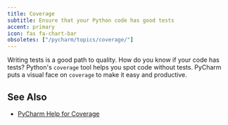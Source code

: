 ```yaml
---
title: Coverage
subtitle: Ensure that your Python code has good tests
accent: primary
icon: fas fa-chart-bar
obsoletes: ["/pycharm/topics/coverage/"]
---
```

Writing tests is a good path to quality. How do you know if your code has tests? Python's
`coverage` tool helps you spot code without tests. PyCharm puts a visual face on `coverage`
to make it easy and productive.

## See Also
- [PyCharm Help for Coverage](https://www.jetbrains.com/help/pycharm/coverage.html)
